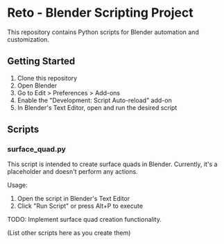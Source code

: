 # Reto - Blender Scripting Project

This repository contains Python scripts for Blender automation and customization.

## Getting Started

1. Clone this repository
2. Open Blender
3. Go to Edit > Preferences > Add-ons
4. Enable the "Development: Script Auto-reload" add-on
5. In Blender's Text Editor, open and run the desired script

## Scripts

### surface_quad.py

This script is intended to create surface quads in Blender. Currently, it's a placeholder and doesn't perform any actions.

Usage:
1. Open the script in Blender's Text Editor
2. Click "Run Script" or press Alt+P to execute

TODO: Implement surface quad creation functionality.

(List other scripts here as you create them)
